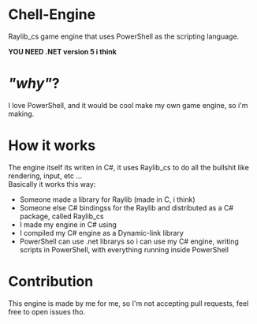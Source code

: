 # Chell-Engine
Raylib_cs game engine that uses PowerShell as the scripting language.

**YOU NEED .NET version 5 i think**

# *"why"*?

I love PowerShell, and it would be cool make my own game engine, so i'm making.

# How it works

The engine itself its writen in C#, it uses Raylib_cs to do all the bullshit like rendering, input, etc ...  
Basically it works this way:
- Someone made a library for Raylib (made in C, i think)
- Someone else C# bindingss for the Raylib and distributed as a C# package, called Raylib_cs
- I made my engine in C# using 
- I compiled my C# engine as a Dynamic-link library
- PowerShell can use .net librarys so i can use my C# engine, writing scripts in PowerShell, with everything running inside PowerShell

# Contribution

This engine is made by me for me, so I'm not accepting pull requests, feel free to open issues tho. 